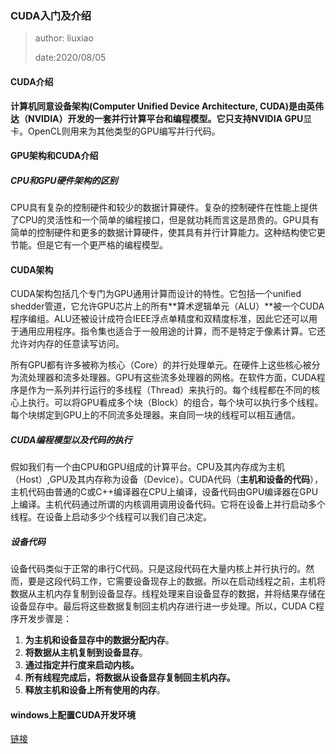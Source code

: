 ### CUDA入门及介绍

> author: liuxiao
>
> date:2020/08/05



#### CUDA介绍

**计算机同意设备架构(Computer Unified Device Architecture, CUDA)**是由英伟达（**NVIDIA**）开发的一套并行计算平台和编程模型。它只支持**NVIDIA GPU**显卡。OpenCL则用来为其他类型的GPU编写并行代码。



#### GPU架构和CUDA介绍

##### CPU和GPU硬件架构的区别

CPU具有复杂的控制硬件和较少的数据计算硬件。复杂的控制硬件在性能上提供了CPU的灵活性和一个简单的编程接口，但是就功耗而言这是昂贵的。GPU具有简单的控制硬件和更多的数据计算硬件，使其具有并行计算能力。这种结构使它更节能。但是它有一个更严格的编程模型。



#### CUDA架构

CUDA架构包括几个专门为GPU通用计算而设计的特性。它包括一个unified shedder管道，它允许GPU芯片上的所有**算术逻辑单元（ALU）**被一个CUDA程序编组。ALU还被设计成符合IEEE浮点单精度和双精度标准，因此它还可以用于通用应用程序。指令集也适合于一般用途的计算，而不是特定于像素计算。它还允许对内存的任意读写访问。

所有GPU都有许多被称为核心（Core）的并行处理单元。在硬件上这些核心被分为流处理器和流多处理器。GPU有这些流多处理器的网格。在软件方面，CUDA程序是作为一系列并行运行的多线程（Thread）来执行的。每个线程都在不同的核心上执行。可以将GPU看成多个块（Block）的组合，每个块可以执行多个线程。每个块绑定到GPU上的不同流多处理器。来自同一块的线程可以相互通信。

##### CUDA编程模型以及代码的执行

假如我们有一个由CPU和GPU组成的计算平台。CPU及其内存成为主机（Host）,GPU及其内存称为设备（Device）。CUDA代码（**主机和设备的代码**），主机代码由普通的C或C++编译器在CPU上编译，设备代码由GPU编译器在GPU上编译。主机代码通过所谓的内核调用调用设备代码。它将在设备上并行启动多个线程。在设备上启动多少个线程可以我们自己决定。

##### 设备代码

设备代码类似于正常的串行C代码。只是这段代码在大量内核上并行执行的。然而，要是这段代码工作，它需要设备现存上的数据。所以在启动线程之前，主机将数据从主机内存复制到设备显存。线程处理来自设备显存的数据，并将结果存储在设备显存中。最后将这些数据复制回主机内存进行进一步处理。所以，CUDA C程序开发步骤是：

1. **为主机和设备显存中的数据分配内存**。
2. **将数据从主机复制到设备显存**。
3. **通过指定并行度来启动内核。**
4. **所有线程完成后，将数据从设备显存复制回主机内存。**
5. **释放主机和设备上所有使用的内存**。



#### windows上配置CUDA开发环境

[链接](<https://github.com/lsmilesmile/skills/blob/master/CUDA%E7%BC%96%E7%A8%8B%E7%8E%AF%E5%A2%83%E9%85%8D%E7%BD%AE.md>)


